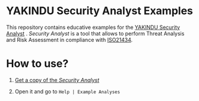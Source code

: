 # YAKINDU Security Analyst Examples

This repository contains educative examples for the [YAKINDU Security Analyst](https://www.itemis.com/en/yakindu/security-analyst/)
. _Security Analyst_ is a tool that allows to perform Threat Analysis and Risk Assessment in compliance with [ISO21434](https://www.security-analyst.org/tool-assistance/).

# How to use?

1. [Get a copy of the _Security Analyst_](https://info.itemis.com/en/yakindu/security-analyst/webinar/?hsCtaTracking=10dcd72c-a0d9-402c-bd99-f51e7e84969d%7C4610b7af-3304-4a69-bf73-a9e7582da8d3&__hstc=260942034.95fa216e1df61c7c1a86fc836b43c0c7.1573117964436.1583318610039.1583407956741.60&__hssc=260942034.7.1583407956741&__hsfp=1170371101)

2. Open it and go to `Help | Example Analyses`
